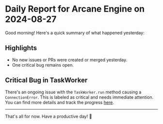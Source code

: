 # Daily Report for Arcane Engine on 2024-08-27

Good morning! Here's a quick summary of what happened yesterday:

## Highlights
- No new issues or PRs were created or merged yesterday.
- One critical bug remains open.

## Critical Bug in TaskWorker
There's an ongoing issue with the `TaskWorker.run` method causing a `ConnectionError`. This is labeled as critical and needs immediate attention. You can find more details and track the progress [here](https://github.com/arc-eng/studio/issues/225).

---

That's all for now. Have a productive day! 🚀